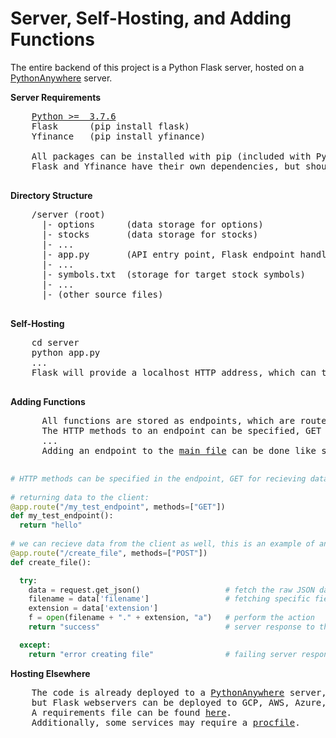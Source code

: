 <h1>Server, Self-Hosting, and Adding Functions</h1>
<p>
  The entire backend of this project is a Python Flask server, hosted on a <a href="http://hershyz.pythonanywhere.com">PythonAnywhere</a> server.
  
  <strong>Server Requirements</strong>
  <pre>
    <a href="https://www.python.org/downloads/">Python >=  3.7.6</a>
    Flask      (pip install flask)
    Yfinance   (pip install yfinance)
    
    All packages can be installed with pip (included with Python by default).
    Flask and Yfinance have their own dependencies, but should be installed along with their respective pip commands.
  </pre>
  
  <strong>Directory Structure</strong>
  <pre>
    /server (root)
      |- options      (data storage for options)
      |- stocks       (data storage for stocks)
      |- ...
      |- app.py       (API entry point, Flask endpoint handler)
      |- ...
      |- symbols.txt  (storage for target stock symbols)
      |- ...
      |- (other source files)
  </pre>
  
  <strong>Self-Hosting</strong>
  <pre>
    cd server
    python app.py
    ...
    Flask will provide a localhost HTTP address, which can then be tested from cURL or the <a href="https://github.com/hershyz/hamoc-tools/blob/main/docs/api-wrapper.md">api wrapper</a>.
  </pre>
 </p>
 
 <p>
   <strong>Adding Functions</strong>
    <pre>
      All functions are stored as endpoints, which are routed by Flask.
      The HTTP methods to an endpoint can be specified, GET for fetching data, POST for doing anything else server-side.
      ...
      Adding an endpoint to the <a href="https://github.com/hershyz/hamoc-tools/blob/main/server/app.py">main file</a> can be done like so:
    </pre>
</p>

```python
# HTTP methods can be specified in the endpoint, GET for recieving data, POST for anything else server-side related.
    
# returning data to the client:
@app.route("/my_test_endpoint", methods=["GET"])
def my_test_endpoint():
  return "hello"
      
# we can recieve data from the client as well, this is an example of an endpoint recieving JSON data through POST requests:
@app.route("/create_file", methods=["POST"])
def create_file():

  try:
    data = request.get_json()                   # fetch the raw JSON data from the client request
    filename = data['filename']                 # fetching specific fields from the JSON
    extension = data['extension']
    f = open(filename + "." + extension, "a")   # perform the action
    return "success"                            # server response to the client

  except:
    return "error creating file"                # failing server response to the client
```

   <strong>Hosting Elsewhere</strong>
   <pre>
    The code is already deployed to a <a href="http://hershyz.pythonanywhere.com">PythonAnywhere</a> server,
    but Flask webservers can be deployed to GCP, AWS, Azure, Heroku, etc...
    A requirements file can be found <a href="https://github.com/hershyz/hamoc-server/blob/main/requirements.txt">here</a>.
    Additionally, some services may require a <a href="https://devcenter.heroku.com/articles/procfile">procfile</a>.
   </pre>
